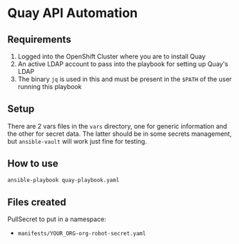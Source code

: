 # Quay API Automation

## Requirements
1. Logged into the OpenShift Cluster where you are to install Quay
2. An active LDAP account to pass into the playbook for setting up Quay's LDAP
3. The binary `jq` is used in this and must be present in the `$PATH` of the user running this playbook

## Setup
There are 2 vars files in the `vars` directory, one for generic information and the other for secret data. The latter should be in some secrets management, but `ansible-vault` will work just fine for testing.

## How to use
```sh
ansible-playbook quay-playbook.yaml
```

## Files created

PullSecret to put in a namespace: 
- `manifests/YOUR_ORG-org-robot-secret.yaml`
